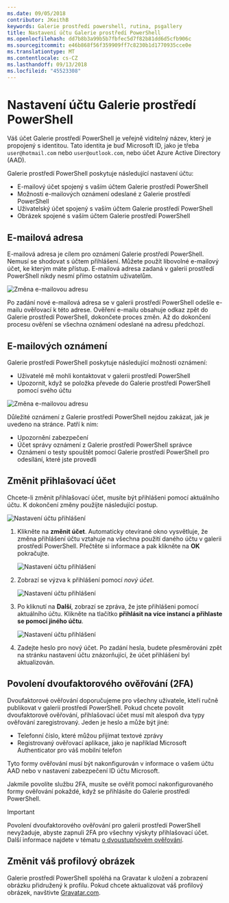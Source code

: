 ```yaml
---
ms.date: 09/05/2018
contributor: JKeithB
keywords: Galerie prostředí powershell, rutina, psgallery
title: Nastavení účtu Galerie prostředí PowerShell
ms.openlocfilehash: dd7b8b3a99b5b7fbfec5d7f82b81dd6d5cfb906c
ms.sourcegitcommit: e46b868f56f359909ff7c8230b1d1770935cce0e
ms.translationtype: MT
ms.contentlocale: cs-CZ
ms.lasthandoff: 09/13/2018
ms.locfileid: "45523308"
---
```

# <a name="powershell-gallery-account-settings"></a>Nastavení účtu Galerie prostředí PowerShell

Váš účet Galerie prostředí PowerShell je veřejně viditelný název, který je propojený s identitou. Tato identita je buď Microsoft ID, jako je třeba `user@hotmail.com` nebo `user@outlook.com`, nebo účet Azure Active Directory (AAD).

Galerie prostředí PowerShell poskytuje následující nastavení účtu:

- E-mailový účet spojený s vaším účtem Galerie prostředí PowerShell
- Možnosti e-mailových oznámení odeslané z Galerie prostředí PowerShell
- Uživatelský účet spojený s vaším účtem Galerie prostředí PowerShell
- Obrázek spojené s vaším účtem Galerie prostředí PowerShell

## <a name="email-address"></a>E-mailová adresa

E-mailová adresa je cílem pro oznámení Galerie prostředí PowerShell. Nemusí se shodovat s účtem přihlášení. Můžete použít libovolné e-mailový účet, ke kterým máte přístup. E-mailová adresa zadaná v galerii prostředí PowerShell nikdy nesmí přímo ostatním uživatelům.

![Změna e-mailovou adresu](../../Images/PSGallery_AcccountEmailAddress.png)

Po zadání nové e-mailová adresa se v galerii prostředí PowerShell odešle e-mailu ověřovací k této adrese. Ověření e-mailu obsahuje odkaz zpět do Galerie prostředí PowerShell, dokončete proces změn. Až do dokončení procesu ověření se všechna oznámení odeslané na adresu předchozí.

## <a name="email-notifications"></a>E-mailových oznámení

Galerie prostředí PowerShell poskytuje následující možnosti oznámení:

- Uživatelé mě mohli kontaktovat v galerii prostředí PowerShell
- Upozornit, když se položka převede do Galerie prostředí PowerShell pomocí svého účtu

![Změna e-mailovou adresu](../../Images/PSGallery_AccountEmailOptions.png)

Důležité oznámení z Galerie prostředí PowerShell nejdou zakázat, jak je uvedeno na stránce.
Patří k nim:

- Upozornění zabezpečení
- Účet správy oznámení z Galerie prostředí PowerShell správce
- Oznámení o testy spouštět pomocí Galerie prostředí PowerShell pro odesílání, které jste provedli

## <a name="change-your-login-account"></a>Změnit přihlašovací účet

Chcete-li změnit přihlašovací účet, musíte být přihlášeni pomocí aktuálního účtu. K dokončení změny použijte následující postup.

![Nastavení účtu přihlášení](../../Images/PSGallery_LoginAccountSettings.png)

1. Klikněte na **změnit účet**. Automaticky otevírané okno vysvětluje, že změna přihlášení účtu vztahuje na všechna použití daného účtu v galerii prostředí PowerShell. Přečtěte si informace a pak klikněte na **OK** pokračujte.

   ![Nastavení účtu přihlášení](../../Images/PSGallery_LoginAccountChange-1.png)

2. Zobrazí se výzva k přihlášení pomocí _nový účet_.

   ![Nastavení účtu přihlášení](../../Images/PSGallery_LoginAccountChange-2.png)

3. Po kliknutí na **Další**, zobrazí se zpráva, že jste přihlášeni pomocí aktuálního účtu.
   Klikněte na tlačítko **přihlásit na více instancí a přihlaste se pomocí jiného účtu**.

   ![Nastavení účtu přihlášení](../../Images/PSGallery_LoginAccountChange-3.png)

4. Zadejte heslo pro nový účet. Po zadání hesla, budete přesměrováni zpět na stránku nastavení účtu znázorňující, že účet přihlášení byl aktualizován.


## <a name="enable-two-factor-authentication-2fa"></a>Povolení dvoufaktorového ověřování (2FA)

Dvoufaktorové ověřování doporučujeme pro všechny uživatele, kteří ručně publikovat v galerii prostředí PowerShell. Pokud chcete povolit dvoufaktorové ověřování, přihlašovací účet musí mít alespoň dva typy ověřování zaregistrovaný. Jeden je heslo a může být jiné:

- Telefonní číslo, které můžou přijímat textové zprávy
- Registrovaný ověřovací aplikace, jako je například Microsoft Authenticator pro váš mobilní telefon

Tyto formy ověřování musí být nakonfigurován v informace o vašem účtu AAD nebo v nastavení zabezpečení ID účtu Microsoft.

Jakmile povolíte službu 2FA, musíte se ověřit pomocí nakonfigurovaného formy ověřování pokaždé, když se přihlásíte do Galerie prostředí PowerShell.

> [!IMPORTANT]
> Povolení dvoufaktorového ověřování pro galerii prostředí PowerShell nevyžaduje, abyste zapnuli 2FA pro všechny výskyty přihlašovací účet. Další informace najdete v tématu [o dvoustupňovém ověřování](https://support.microsoft.com/help/12408/microsoft-account-about-two-step-verification).

## <a name="change-your-profile-picture"></a>Změnit váš profilový obrázek

Galerie prostředí PowerShell spoléhá na Gravatar k uložení a zobrazení obrázku přidružený k profilu. Pokud chcete aktualizovat váš profilový obrázek, navštivte [Gravatar.com](http://www.gravatar.com/).
